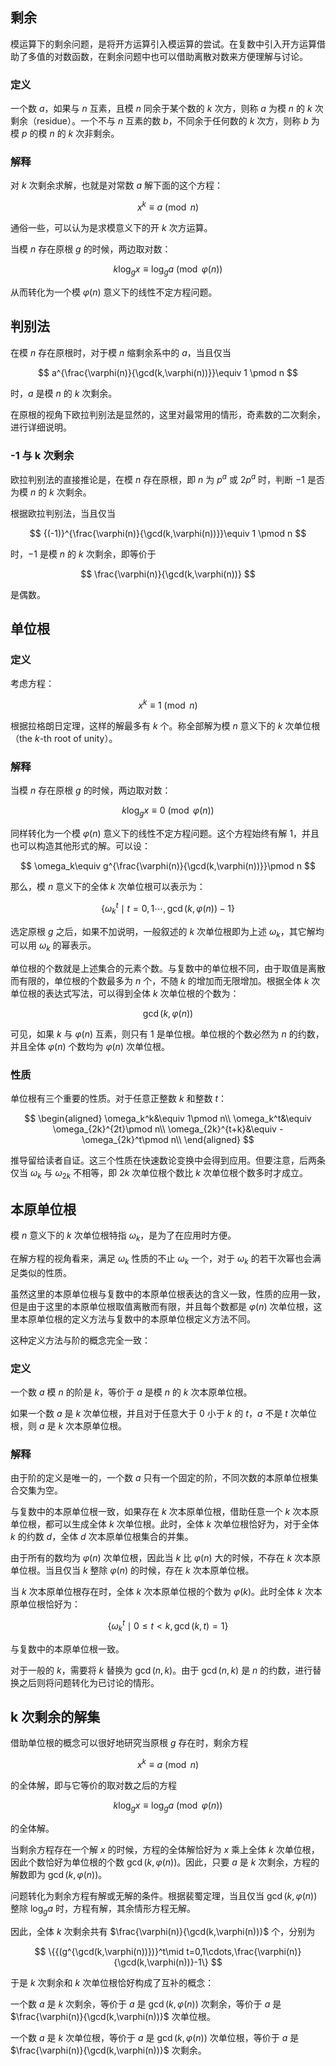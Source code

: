 ## 剩余

模运算下的剩余问题，是将开方运算引入模运算的尝试。在复数中引入开方运算借助了多值的对数函数，在剩余问题中也可以借助离散对数来方便理解与讨论。

### 定义

一个数 $a$，如果与 $n$ 互素，且模 $n$ 同余于某个数的 $k$ 次方，则称 $a$ 为模 $n$ 的 $k$ 次剩余（residue）。一个不与 $n$ 互素的数 $b$，不同余于任何数的 $k$ 次方，则称 $b$ 为模 $p$ 的模 $n$ 的 $k$ 次非剩余。

### 解释

对 $k$ 次剩余求解，也就是对常数 $a$ 解下面的这个方程：

$$
x^k\equiv a\pmod n
$$

通俗一些，可以认为是求模意义下的开 $k$ 次方运算。

当模 $n$ 存在原根 $g$ 的时候，两边取对数：

$$
k\log_g x\equiv\log_g a\pmod{\varphi(n)}
$$

从而转化为一个模 $\varphi(n)$ 意义下的线性不定方程问题。

## 判别法

在模 $n$ 存在原根时，对于模 $n$ 缩剩余系中的 $a$，当且仅当

$$
a^{\frac{\varphi(n)}{\gcd(k,\varphi(n))}}\equiv 1 \pmod n
$$

时，$a$ 是模 $n$ 的 $k$ 次剩余。

在原根的视角下欧拉判别法是显然的，这里对最常用的情形，奇素数的二次剩余，进行详细说明。

### -1 与 k 次剩余

欧拉判别法的直接推论是，在模 $n$ 存在原根，即 $n$ 为 $p^a$ 或 $2p^a$ 时，判断 $-1$ 是否为模 $n$ 的 $k$ 次剩余。

根据欧拉判别法，当且仅当

$$
{(-1)}^{\frac{\varphi(n)}{\gcd(k,\varphi(n))}}\equiv 1 \pmod n
$$

时，$-1$ 是模 $n$ 的 $k$ 次剩余，即等价于

$$
\frac{\varphi(n)}{\gcd(k,\varphi(n))}
$$

是偶数。

## 单位根

### 定义

考虑方程：

$$
x^k\equiv 1\pmod n
$$

根据拉格朗日定理，这样的解最多有 $k$ 个。称全部解为模 $n$ 意义下的 $k$ 次单位根（the $k$-th root of unity）。

### 解释

当模 $n$ 存在原根 $g$ 的时候，两边取对数：

$$
k\log_g x\equiv 0\pmod{\varphi(n)}
$$

同样转化为一个模 $\varphi(n)$ 意义下的线性不定方程问题。这个方程始终有解 $1$，并且也可以构造其他形式的解。可以设：

$$
\omega_k\equiv g^{\frac{\varphi(n)}{\gcd(k,\varphi(n))}}\pmod n
$$

那么，模 $n$ 意义下的全体 $k$ 次单位根可以表示为：

$$
\{\omega_k^t\mid t=0,1\cdots,\gcd(k,\varphi(n))-1\}
$$

选定原根 $g$ 之后，如果不加说明，一般叙述的 $k$ 次单位根即为上述 $\omega_k$，其它解均可以用 $\omega_k$ 的幂表示。

单位根的个数就是上述集合的元素个数。与复数中的单位根不同，由于取值是离散而有限的，单位根的个数最多为 $n$ 个，不随 $k$ 的增加而无限增加。根据全体 $k$ 次单位根的表达式写法，可以得到全体 $k$ 次单位根的个数为：

$$
\gcd(k,\varphi(n))
$$

可见，如果 $k$ 与 $\varphi(n)$ 互素，则只有 $1$ 是单位根。单位根的个数必然为 $n$ 的约数，并且全体 $\varphi(n)$ 个数均为 $\varphi(n)$ 次单位根。

### 性质

单位根有三个重要的性质。对于任意正整数 $k$ 和整数 $t$：

$$
\begin{aligned}
\omega_k^k&\equiv 1\pmod n\\
\omega_k^t&\equiv \omega_{2k}^{2t}\pmod n\\
\omega_{2k}^{t+k}&\equiv -\omega_{2k}^t\pmod n\\
\end{aligned}
$$

推导留给读者自证。这三个性质在快速数论变换中会得到应用。但要注意，后两条仅当 $\omega_k$ 与 $\omega_{2k}$ 不相等，即 $2k$ 次单位根个数比 $k$ 次单位根个数多时才成立。

## 本原单位根

模 $n$ 意义下的 $k$ 次单位根特指 $\omega_k$，是为了在应用时方便。

在解方程的视角看来，满足 $\omega_k$ 性质的不止 $\omega_k$ 一个，对于 $\omega_k$ 的若干次幂也会满足类似的性质。

虽然这里的本原单位根与复数中的本原单位根表达的含义一致，性质的应用一致，但是由于这里的本原单位根取值离散而有限，并且每个数都是 $\varphi(n)$ 次单位根，这里本原单位根的定义方法与复数中的本原单位根定义方法不同。

这种定义方法与阶的概念完全一致：

### 定义

一个数 $a$ 模 $n$ 的阶是 $k$，等价于 $a$ 是模 $n$ 的 $k$ 次本原单位根。

如果一个数 $a$ 是 $k$ 次单位根，并且对于任意大于 $0$ 小于 $k$ 的 $t$，$a$ 不是 $t$ 次单位根，则 $a$ 是 $k$ 次本原单位根。

### 解释

由于阶的定义是唯一的，一个数 $a$ 只有一个固定的阶，不同次数的本原单位根集合交集为空。

与复数中的本原单位根一致，如果存在 $k$ 次本原单位根，借助任意一个 $k$ 次本原单位根，都可以生成全体 $k$ 次单位根。此时，全体 $k$ 次单位根恰好为，对于全体 $k$ 的约数 $d$，全体 $d$ 次本原单位根集合的并集。

由于所有的数均为 $\varphi(n)$ 次单位根，因此当 $k$ 比 $\varphi(n)$ 大的时候，不存在 $k$ 次本原单位根。当且仅当 $k$ 整除 $\varphi(n)$ 的时候，存在 $k$ 次本原单位根。

当 $k$ 次本原单位根存在时，全体 $k$ 次本原单位根的个数为 $\varphi(k)$。此时全体 $k$ 次本原单位根恰好为：

$$
\{\omega_k^t\mid 0\le t<k, \gcd(k,t)=1\}
$$

与复数中的本原单位根一致。

对于一般的 $k$，需要将 $k$ 替换为 $\gcd(n,k)$。由于 $\gcd(n,k)$ 是 $n$ 的约数，进行替换之后则将问题转化为已讨论的情形。

## k 次剩余的解集

借助单位根的概念可以很好地研究当原根 $g$ 存在时，剩余方程

$$
x^k\equiv a\pmod n
$$

的全体解，即与它等价的取对数之后的方程

$$
k\log_g x\equiv\log_g a\pmod{\varphi(n)}
$$

的全体解。

当剩余方程存在一个解 $x$ 的时候，方程的全体解恰好为 $x$ 乘上全体 $k$ 次单位根，因此个数恰好为单位根的个数 $\gcd(k,\varphi(n))$。因此，只要 $a$ 是 $k$ 次剩余，方程的解数即为 $\gcd(k,\varphi(n))$。

问题转化为剩余方程有解或无解的条件。根据裴蜀定理，当且仅当 $\gcd(k,\varphi(n))$ 整除 $\log_g a$ 时，方程有解，其余情形方程无解。

因此，全体 $k$ 次剩余共有 $\frac{\varphi(n)}{\gcd(k,\varphi(n))}$ 个，分别为

$$
\{{(g^{\gcd(k,\varphi(n))})}^t\mid t=0,1\cdots,\frac{\varphi(n)}{\gcd(k,\varphi(n))}-1\}
$$

于是 $k$ 次剩余和 $k$ 次单位根恰好构成了互补的概念：

一个数 $a$ 是 $k$ 次剩余，等价于 $a$ 是 $\gcd(k,\varphi(n))$ 次剩余，等价于 $a$ 是 $\frac{\varphi(n)}{\gcd(k,\varphi(n))}$ 次单位根。

一个数 $a$ 是 $k$ 次单位根，等价于 $a$ 是 $\gcd(k,\varphi(n))$ 次单位根，等价于 $a$ 是 $\frac{\varphi(n)}{\gcd(k,\varphi(n))}$ 次剩余。
